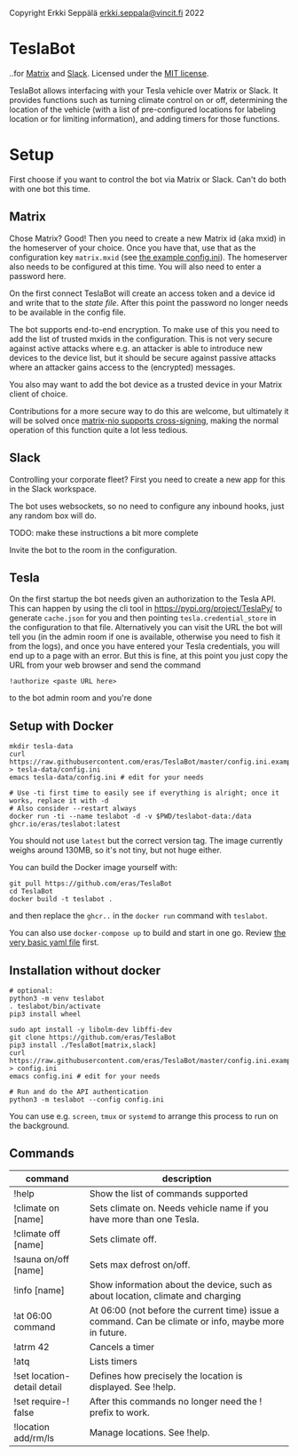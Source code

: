 Copyright Erkki Seppälä <erkki.seppala@vincit.fi> 2022

# TeslaBot

..for [Matrix](https://matrix.org) and
[Slack](https://slack.com). Licensed under the [MIT
license](LICENSE.MIT).

TeslaBot allows interfacing with your Tesla vehicle over Matrix or
Slack. It provides functions such as turning climate control on or
off, determining the location of the vehicle (with a list of
pre-configured locations for labeling location or for limiting
information), and adding timers for those functions.

# Setup

First choose if you want to control the bot via Matrix or Slack. Can't
do both with one bot this time.

## Matrix

Chose Matrix? Good! Then you need to create a new Matrix id (aka mxid)
in the homeserver of your choice. Once you have that, use that as the
configuration key `matrix.mxid` (see [the example config.ini](config.ini.example)).
The homeserver also needs to be configured at this time. You will also
need to enter a password here.

On the first connect TeslaBot will create an access token and a device
id and write that to the _state file_. After this point the password
no longer needs to be available in the config file.

The bot supports end-to-end encryption. To make use of this you need
to add the list of trusted mxids in the configuration. This is not
very secure against active attacks where e.g. an attacker is able to
introduce new devices to the device list, but it should be secure
against passive attacks where an attacker gains access to the
(encrypted) messages.

You also may want to add the bot device as a trusted device in your
Matrix client of choice.

Contributions for a more secure way to do this are welcome, but
ultimately it will be solved once [matrix-nio supports
cross-signing](https://github.com/poljar/matrix-nio/issues/229),
making the normal operation of this function quite a lot less tedious.

## Slack

Controlling your corporate fleet? First you need to create a new app
for this in the Slack workspace.

The bot uses websockets, so no need to configure any inbound hooks,
just any random box will do.

TODO: make these instructions a bit more complete

Invite the bot to the room in the configuration.

## Tesla

On the first startup the bot needs given an authorization to the Tesla
API. This can happen by using the cli tool in
https://pypi.org/project/TeslaPy/ to generate `cache.json` for you and
then pointing `tesla.credential_store` in the configuration to that
file. Alternatively you can visit the URL the bot will tell you (in
the admin room if one is available, otherwise you need to fish it from
the logs), and once you have entered your Tesla credentials, you will
end up to a page with an error. But this is fine, at this point you
just copy the URL from your web browser and send the command

```
!authorize <paste URL here>
```

to the bot admin room and you're done

## Setup with Docker

```
mkdir tesla-data
curl https://raw.githubusercontent.com/eras/TeslaBot/master/config.ini.example > tesla-data/config.ini
emacs tesla-data/config.ini # edit for your needs

# Use -ti first time to easily see if everything is alright; once it works, replace it with -d
# Also consider --restart always
docker run -ti --name teslabot -d -v $PWD/teslabot-data:/data ghcr.io/eras/teslabot:latest
```
You should not use `latest` but the correct version tag. The image currently weighs around 130MB, so it's not tiny, but not huge either.

You can build the Docker image yourself with:
```
git pull https://github.com/eras/TeslaBot
cd TeslaBot
docker build -t teslabot .
```

and then replace the `ghcr..` in the `docker run` command with `teslabot`.

You can also use `docker-compose up` to build and start in one go. Review [the very basic yaml file](docker-compose.yaml) first.

## Installation without docker

```
# optional:
python3 -m venv teslabot
. teslabot/bin/activate
pip3 install wheel

sudo apt install -y libolm-dev libffi-dev
git clone https://github.com/eras/TeslaBot
pip3 install ./TeslaBot[matrix,slack]
curl https://raw.githubusercontent.com/eras/TeslaBot/master/config.ini.example > config.ini
emacs config.ini # edit for your needs

# Run and do the API authentication
python3 -m teslabot --config config.ini
```

You can use e.g. `screen`, `tmux` or `systemd` to arrange this process to run on the background.

## Commands

| command                     | description                                                                                           |
| ---                         | ---                                                                                                   |
| !help                       | Show the list of commands supported                                                                   |
| !climate on [name]          | Sets climate on. Needs vehicle name if you have more than one Tesla.                                  |
| !climate off [name]         | Sets climate off.                                                                                     |
| !sauna on/off [name]        | Sets max defrost on/off.                                                                              |
| !info [name]                | Show information about the device, such as about location, climate and charging                       |
| !at 06:00 command           | At 06:00 (not before the current time) issue a command. Can be climate or info, maybe more in future. |
| !atrm 42                    | Cancels a timer                                                                                       |
| !atq                        | Lists timers                                                                                          |
| !set location-detail detail | Defines how precisely the location is displayed. See !help.                                           |
| !set require-! false        | After this commands no longer need the ! prefix to work.                                              |
| !location add/rm/ls         | Manage locations. See !help.                                                                          |
